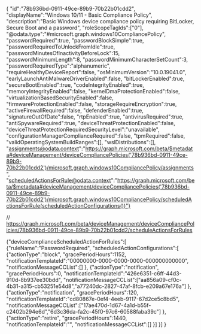 {
  "id":"78b936bd-0911-49ce-89b9-70b22b01cdd2",
  "displayName":"Windows 10/11 - Basic Compliance Policy",
  "description":"Basic Windows device compliance policy requiring BitLocker, Secure Boot and a password",
  "roleScopeTagIds":["0"],
  "@odata.type":"#microsoft.graph.windows10CompliancePolicy",
  "passwordRequired":true,
  "passwordBlockSimple":true,
  "passwordRequiredToUnlockFromIdle":true,
  "passwordMinutesOfInactivityBeforeLock":15,
  "passwordMinimumLength":8,
  "passwordMinimumCharacterSetCount":3,
  "passwordRequiredType":"alphanumeric",
  "requireHealthyDeviceReport":false,
  "osMinimumVersion":"10.0.19041.0",
  "earlyLaunchAntiMalwareDriverEnabled":false,
  "bitLockerEnabled":true,
  "secureBootEnabled":true,
  "codeIntegrityEnabled":true,
  "memoryIntegrityEnabled":false,
  "kernelDmaProtectionEnabled":false,
  "virtualizationBasedSecurityEnabled":false,
  "firmwareProtectionEnabled":false,
  "storageRequireEncryption":true,
  "activeFirewallRequired":false,
  "defenderEnabled":true,
  "signatureOutOfDate":false,
  "rtpEnabled":true,
  "antivirusRequired":true,
  "antiSpywareRequired":true,
  "deviceThreatProtectionEnabled":false,
  "deviceThreatProtectionRequiredSecurityLevel":"unavailable",
  "configurationManagerComplianceRequired":false,
  "tpmRequired":false,
  "validOperatingSystemBuildRanges":[],
  "wslDistributions":[],
  "assignments@odata.context":"https://graph.microsoft.com/beta/$metadata#deviceManagement/deviceCompliancePolicies('78b936bd-0911-49ce-89b9-70b22b01cdd2')/microsoft.graph.windows10CompliancePolicy/assignments",
  "scheduledActionsForRule@odata.context":"https://graph.microsoft.com/beta/$metadata#deviceManagement/deviceCompliancePolicies('78b936bd-0911-49ce-89b9-70b22b01cdd2')/microsoft.graph.windows10CompliancePolicy/scheduledActionsForRule(scheduledActionConfigurations())"}


// https://graph.microsoft.com/beta/deviceManagement/deviceCompliancePolicies/78b936bd-0911-49ce-89b9-70b22b01cdd2/scheduleActionsForRules

{"deviceComplianceScheduledActionForRules":[
  {"ruleName":"PasswordRequired",
  "scheduledActionConfigurations":[
    {"actionType":"block",
    "gracePeriodHours":1152,
    "notificationTemplateId":"00000000-0000-0000-0000-000000000000",
    "notificationMessageCCList":[]
    },
    {"actionType":"notification",
    "gracePeriodHours":0,
    "notificationTemplateId":"426e6351-c6ff-44d3-910d-8b937ee30bdd",
    "notificationMessageCCList":["aa856a09-cf0c-4b31-a315-cb53251e54d8","a77240dc-2827-47af-8fcb-e209a67e176a"]
    },
    {"actionType":"notification",
    "gracePeriodHours":120,
    "notificationTemplateId":"cd80867e-0ef4-4eeb-9117-67d2ce5c8bd5",
    "notificationMessageCCList":["17ae470d-1d67-4a1d-b55f-c2402b294e6d","6d3c36da-fa2c-45f0-97c6-60588faba39c"]
    },
    {"actionType":"retire",
    "gracePeriodHours":1440,
    "notificationTemplateId":"",
    "notificationMessageCCList":[]
    }]
  }]
}